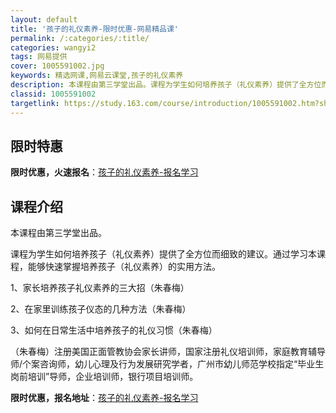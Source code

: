```yaml
---
layout: default
title: '孩子的礼仪素养-限时优惠-网易精品课'
permalink: /:categories/:title/
categories: wangyi2
tags: 网易提供
cover: 1005591002.jpg
keywords: 精选网课,网易云课堂,孩子的礼仪素养
description: 本课程由第三学堂出品。课程为学生如何培养孩子（礼仪素养）提供了全方位而细致的建议。通过学习本课程，能够快速掌握培养孩子（
classid: 1005591002
targetlink: https://study.163.com/course/introduction/1005591002.htm?share=1&shareId=1025206652&utm_campaign=share&utm_medium=iphoneShare&utm_source=&utm_u=1025206652
---
```


## 限时特惠

**限时优惠，火速报名**：[孩子的礼仪素养-报名学习](https://study.163.com/course/introduction/1005591002.htm?share=1&shareId=1025206652&utm_campaign=share&utm_medium=iphoneShare&utm_source=&utm_u=1025206652)

## 课程介绍

本课程由第三学堂出品。

课程为学生如何培养孩子（礼仪素养）提供了全方位而细致的建议。通过学习本课程，能够快速掌握培养孩子（礼仪素养）的实用方法。



1、家长培养孩子礼仪素养的三大招（朱春梅）

2、在家里训练孩子仪态的几种方法（朱春梅）

3、如何在日常生活中培养孩子的礼仪习惯（朱春梅）



（朱春梅）注册美国正面管教协会家长讲师，国家注册礼仪培训师，家庭教育辅导师/个案咨询师，幼儿心理及行为发展研究学者，广州市幼儿师范学校指定“毕业生岗前培训”导师，企业培训师，银行项目培训师。

**限时优惠，报名地址**：[孩子的礼仪素养-报名学习](https://study.163.com/course/introduction/1005591002.htm?share=1&shareId=1025206652&utm_campaign=share&utm_medium=iphoneShare&utm_source=&utm_u=1025206652)

